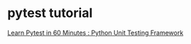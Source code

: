 # pytest tutorial

[Learn Pytest in 60 Minutes : Python Unit Testing Framework](https://www.youtube.com/playlist?list=PLS1QulWo1RIaNFUz4zrztWlCJgkpXht-H)
